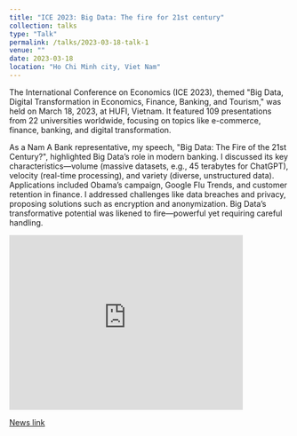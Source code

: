```yaml
---
title: "ICE 2023: Big Data: The fire for 21st century"
collection: talks
type: "Talk"
permalink: /talks/2023-03-18-talk-1
venue: ""
date: 2023-03-18
location: "Ho Chi Minh city, Viet Nam"
---
```



The International Conference on Economics (ICE 2023), themed "Big Data, Digital Transformation in Economics, Finance, Banking, and Tourism," was held on March 18, 2023, at HUFI, Vietnam. It featured 109 presentations from 22 universities worldwide, focusing on topics like e-commerce, finance, banking, and digital transformation. 

As a Nam A Bank representative, my speech, "Big Data: The Fire of the 21st Century?", highlighted Big Data’s role in modern banking. I discussed its key characteristics—volume (massive datasets, e.g., 45 terabytes for ChatGPT), velocity (real-time processing), and variety (diverse, unstructured data). Applications included Obama’s campaign, Google Flu Trends, and customer retention in finance. I addressed challenges like data breaches and privacy, proposing solutions such as encryption and anonymization. Big Data’s transformative potential was likened to fire—powerful yet requiring careful handling.


<iframe width="420" height="315" src="http://www.youtube.com/embed/2nnarNmz9tk" frameborder="0" allowfullscreen> </iframe>


[News link](https://bit.ly/Hoinghiice2023)